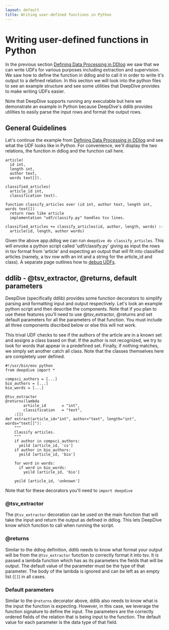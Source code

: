 ```yaml
---
layout: default
title: Writing user-defined functions in Python
---
```


# Writing user-defined functions in Python

In the previous section [Defining Data Processing in DDlog](writing-dataflow-ddlog.md) we saw that we can write UDFs for various purposes including extraction and supervision.  We saw how to define the function in ddlog and to call it in order to write it's output to a defined relation.  In this section we will look into the python files to see an example structure and see some utilities that DeepDive provides to make writing UDFs easier.  


Note that DeepDive supports running any executable but here we demonstrate an example in Python because DeepDive's ddlib provides utilities to easily parse the input rows and format the output rows.


## General Guidelines

Let's continue the example from [Defining Data Processing in DDlog](writing-dataflow-ddlog.md) and see what the UDF looks like in Python.  For convenience, we'll display the two relations, the function in ddlog and the function call here.

```
article(
  id int,
  length int,
  author text,
  words text[]).
  
classified_articles(
  article_id int,
  classification text).
  
function classify_articles over (id int, author text, length int, words text[])
  return rows like article
  implementation "udf/classify.py" handles tsv lines.
  
classified_articles += classify_articles(id, author, length, words) :-
  article(id, length, author words)
```

Given the above app.ddlog we can run `deepdive do classify_articles`.  This will envoke a python script called 'udf/classify.py' giving as input the rows in tsv format from 'article' and expecting an output that will fit into classified articles (namely, a tsv row with an int and a string for the article_id and class).  A separate page outlines how to [debug UDFs](debugging-udf.md).  

## ddlib - @tsv_extractor, @returns, default parameters

DeepDive (specifically ddlib) provides some function decorators to simplify parsing and formatting input and output respectively.  Let's look an example python script and then describe the components.  Note that if you plan to use these features you'll need to use @tsv_extractor, @returns and set default parameters for all the parameters of that function.  You must include all three components discribed below or else this will not work.

This trival UDF checks to see if the authors of the article are in a known set and assigns a class based on that.  If the author is not recognized, we try to look for words that appear in a predefined set.  Finally, if nothing matches, we simply set another catch all class.  Note that the classes themselves here are completely user defined.

```
#!/usr/bin/env python
from deepdive import *

compsci_authors = [...]
bio_authors = [...]
bio_words = [...]

@tsv_extractor
@returns(lambda
        article_id       = "int",
        classification   = "text", 
    :[])
def extract(article_id="int", author="text", length="int", words="text[]"):
    """
    Classify articles.
    """
    if author in compsci_authors:
      yeild [article_id, 'cs']
    if author in bio_authors:
      yeild [article_id, 'bio']

    for word in words:
      if word in bio_words:
        yeild [article_id, 'bio']
      
    yeild [article_id, 'unknown']
```

Note that for these decorators you'll need to `import deepdive`

### @tsv_extractor

The `@tsv_extractor` decoration can be used on the main function that will take the input and return the output as defined in ddlog.  This lets DeepDive know which function to call when running the script.

### @returns

Similar to the ddlog definition, ddlib needs to know what format your output will be from the `@tsv_extractor` function to correctly format it into tsv.  It is passed a lambda function which has as its parameters the fields that will be output.  The default value of the parameter must be the type of that parameter.  The body of the lambda is ignored and can be left as an empty list (`[]`) in all cases. 

### Default parameters

Similar to the `@returns` decorator above, ddlib also needs to know what is the input the function is expecting.  However, in this case, we leverage the function signature to define the input.  The parameters are the correctly ordered fields of the relation that is being input to the function.  The default value for each parameter is the data type of that field.
